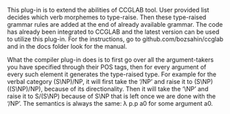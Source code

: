 This plug-in is to extend the abilities of CCGLAB tool. User provided list decides which verb morphemes to type-raise. Then these type-raised grammar rules are added at the end of already available grammar. The code has already been integrated to CCGLAB and the latest version can be used to utilize this plug-in. For the instructions, go to github.com/bozsahin/ccglab and in the docs folder look for the manual. 

What the compiler plug-in does is to first go over all the argument-takers you have specified through their POS tags, then for
every argument of every such element it generates the type-raised type. For example for the verbal category
(S\NP)/NP, it will first take the ‘/NP’ and raise it to (S\NP)\((S\NP)/NP), because of its directionality.
Then it will take the ‘\NP’ and raise it to S/(S\NP) because of S\NP that is left once we are done with the
‘/NP’. The semantics is always the same: λ p.p a0 for some argument a0.
